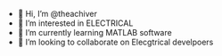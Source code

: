 - 👋 Hi, I’m @theachiver
- 👀 I’m interested in ELECTRICAL
- 🌱 I’m currently learning MATLAB software
- 💞️ I’m looking to collaborate on Elecgtrical develpoers


<!---
theachiver/theachiver is a ✨ special ✨ repository because its `README.md` (this file) appears on your GitHub profile.
You can click the Preview link to take a look at your changes.
--->
